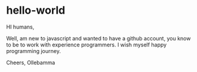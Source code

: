 # hello-world
HI humans, 

Well, am new to javascript and wanted to have a github account, you know to be to work with experience programmers. 
I wish myself happy programming journey. 

Cheers, 
Ollebamma
